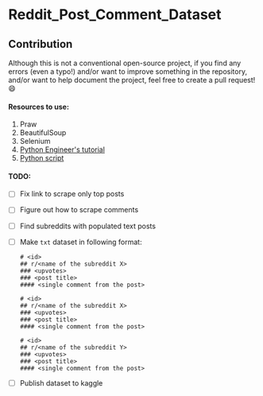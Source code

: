 # Reddit_Post_Comment_Dataset

## Contribution

Although this is not a conventional open-source project, if you find any errors (even a typo!) and/or want to improve something in the repository, and/or want to help document the project, feel free to create a pull request! 😄

#### Resources to use:

1. Praw
1. BeautifulSoup
1. Selenium
1. [Python Engineer's tutorial](https://www.youtube.com/watch?v=8VZhog5C3bU&ab_channel=PythonEngineer)
1. [Python script](https://github.com/gabrielpreda/reddit_extract_content/blob/main/reddit_ask_reddit.py)

#### TODO:

- [ ] Fix link to scrape only top posts
- [ ] Figure out how to scrape comments
- [ ] Find subreddits with populated text posts
- [ ] Make `txt` dataset in following format:

  ```
  # <id>
  ## r/<name of the subreddit X>
  ### <upvotes>
  ### <post title>
  #### <single comment from the post>

  # <id>
  ## r/<name of the subreddit X>
  ### <upvotes>
  ### <post title>
  #### <single comment from the post>

  # <id>
  ## r/<name of the subreddit Y>
  ### <upvotes>
  ### <post title>
  #### <single comment from the post>
  ```

- [ ] Publish dataset to kaggle
